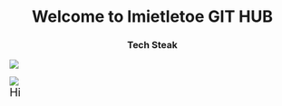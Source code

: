 <script src="https://ajax.googleapis.com/ajax/libs/jquery/1.12.4/jquery.min.js"></script>

<h1 align="center">Welcome to lmietletoe GIT HUB</h1>

<h3 align="center">Tech Steak</h3>
 
<a href="https://lmietletoe.tistory.com/" rel="nofollow"><img src="https://camo.githubusercontent.com/29fe325c3b4d33c661be3b52cc37a6e3572a91f11bb37956f967805fb74ebeb7/68747470733a2f2f696d672e736869656c64732e696f2f62616467652f426c6f672d4444304237383f7374796c653d666c61742d737175617265266c6f676f3d47697448756225323053706f6e736f7273266c6f676f436f6c6f723d7768697465" data-canonical-src="https://img.shields.io/badge/Blog-DD0B78?style=flat-square&amp;logo=GitHub%20Sponsors&amp;logoColor=white" style="max-width:100%;"></a>
 
<img src="https://windowsforum.kr/files/attach/images/2966154/285/612/002/5046c4fa8f56d11e79373156c97cffe7.jpg"/>

 
<div id="click_test" style="font-size: 20px;">Hi</div> 
 
<script type="text/javascript">
  $(function(){
   // click test
   var cnt = 0;
   $("#click_test").on("click", function(){
    cnt++;
    alert(cnt + "번 클릭했어?");
   }
  });
<!--   $(document).ready(); -->
</script>


<!-- ### Hi there 👋
**Lmistletoe/Lmistletoe** is a ✨ _special_ ✨ repository because its `README.md` (this file) appears on your GitHub profile.

Here are some ideas to get you started:

- 🔭 I’m currently working on ...
- 🌱 I’m currently learning ...
- 👯 I’m looking to collaborate on ...
- 🤔 I’m looking for help with ...
- 💬 Ask me about ...
- 📫 How to reach me: ...
- 😄 Pronouns: ...
- ⚡ Fun fact: ...
 -->


